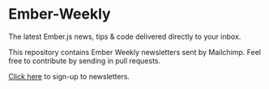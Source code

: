 # Ember-Weekly
The latest Ember.js news, tips & code delivered directly to your inbox.

This repository contains Ember Weekly newsletters sent by Mailchimp. Feel free to contribute by sending in pull requests.

[Click here](http://emberweekly.com/) to sign-up to newsletters.
